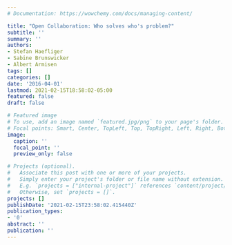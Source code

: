 ```yaml
---
# Documentation: https://wowchemy.com/docs/managing-content/

title: "Open Collaboration: Who solves who's problem?"
subtitle: ''
summary: ''
authors:
- Stefan Haefliger
- Sabine Brunswicker
- Albert Armisen
tags: []
categories: []
date: '2016-04-01'
lastmod: 2021-02-15T18:58:02-05:00
featured: false
draft: false

# Featured image
# To use, add an image named `featured.jpg/png` to your page's folder.
# Focal points: Smart, Center, TopLeft, Top, TopRight, Left, Right, BottomLeft, Bottom, BottomRight.
image:
  caption: ''
  focal_point: ''
  preview_only: false

# Projects (optional).
#   Associate this post with one or more of your projects.
#   Simply enter your project's folder or file name without extension.
#   E.g. `projects = ["internal-project"]` references `content/project/deep-learning/index.md`.
#   Otherwise, set `projects = []`.
projects: []
publishDate: '2021-02-15T23:58:02.415440Z'
publication_types:
- '0'
abstract: ''
publication: ''
---
```

